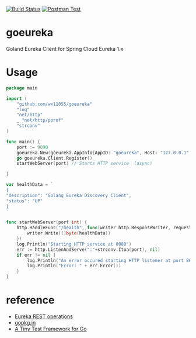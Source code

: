 [![Build Status](https://secure.travis-ci.org/wx11055/travis.png?branch=master)](http://travis-ci.org/wx11055/goeureka)
[![Postman Test](https://res.cloudinary.com/postman/image/upload/w_152,h_56,c_fit,f_auto,t_team_logo/v1/team/768118b36f06c94b0306958b980558e6915839447e859fe16906e29d683976f0)](https://documenter.getpostman.com/view/3593333/SVtVVonB?version=latest)
# goeureka
Goland Eureka Client for Spring Cloud Eureka 1.x



# Usage

```go
package main

import (
	"github.com/wx11055/goeureka"
	"log"
	"net/http"
	_ "net/http/pprof"
	"strconv"
)

func main() {
	port := 9090
	goeureka.New(goeureka.AppInfo{AppID: "goeureka", Host: "127.0.0.1", Port: port}) // Performs eurekaClient registration
	go goeureka.Client.Register()
	startWebServer(port) // Starts HTTP service  (async)

}

var healthData = `
{
"description": "Golang Eureka Discovery Client",
"status": "UP"
}
`

func startWebServer(port int) {
	http.HandleFunc("/health", func(writer http.ResponseWriter, request *http.Request) {
		writer.Write([]byte(healthData))
	})
	log.Println("Starting HTTP service at 8080")
	err := http.ListenAndServe(":"+strconv.Itoa(port), nil)
	if err != nil {
		log.Println("An error occured starting HTTP listener at port 8080")
		log.Println("Error: " + err.Error())
	}
}
```

# reference
- [Eureka REST operations](https://github.com/Netflix/eureka/wiki/Eureka-REST-operations)
- [gopkg.in](https://github.com/h2non/gock)
- [A Tiny Test Framework for Go](https://github.com/nbio/st)
